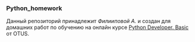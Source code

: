 ### Python_homework
Данный репозиторий принадлежит _Филииповой А._
и создан для домашних работ по обучению на  онлайн курсе [Python Developer. Basic](https://otus.ru/lessons/python-basic/?utm_source=advcake&utm_medium=cpa&utm_campaign=otus&utm_content=affiliate_c5d8cd89&advcake_params=193f17860488f6cff951a8b56a0c6c5c&utm_term=193f17860488f6cff951a8b56a0c6c5c&sub1=edu_deals&erid=LdtCJyCA3&advcake_method=4) от OTUS.
 
